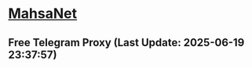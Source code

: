 
# [MahsaNet](https://t.me/mahsa_net)
## Free Telegram Proxy (Last Update: 2025-06-19 23:37:57)

    